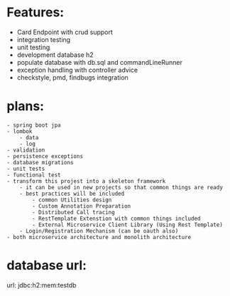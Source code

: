 Features:
=========
+ Card Endpoint with crud support
+ integration testing
+ unit testing
+ development database h2
+ populate database with db.sql and commandLineRunner
+ exception handling with controller advice
+ checkstyle, pmd, findbugs integration


# plans:
    - spring boot jpa
    - lombok
        - data
        - log
    - validation
    - persistence exceptions
    - database migrations
    - unit tests
    - functional test
    - transform this projest into a skeleton framework
        - it can be used in new projects so that common things are ready
        - best practices will be included
            - common Utilities design
            - Custom Annotation Preparation
            - Distributed Call tracing
            - RestTemplate Extenstion with common things included
            - External Microservice Client Library (Using Rest Template)
        - Login/Registration Mechanism (can be oauth also)
    - both microservice architecture and monolith architecture
    





# database url:
url: jdbc:h2:mem:testdb